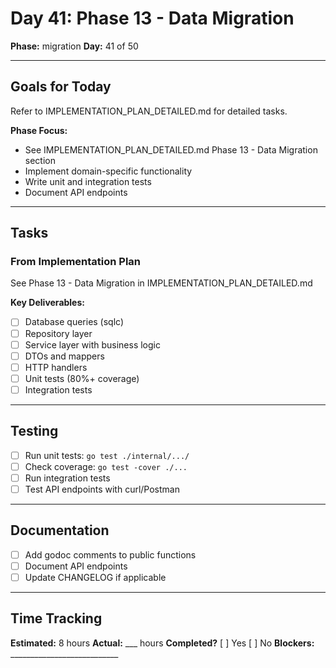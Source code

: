 # Day 41: Phase 13 - Data Migration

**Phase:** migration
**Day:** 41 of 50

---

## Goals for Today

Refer to IMPLEMENTATION_PLAN_DETAILED.md for detailed tasks.

**Phase Focus:**
- See IMPLEMENTATION_PLAN_DETAILED.md Phase 13 - Data Migration section
- Implement domain-specific functionality
- Write unit and integration tests
- Document API endpoints

---

## Tasks

### From Implementation Plan
See Phase 13 - Data Migration in IMPLEMENTATION_PLAN_DETAILED.md

**Key Deliverables:**
- [ ] Database queries (sqlc)
- [ ] Repository layer
- [ ] Service layer with business logic
- [ ] DTOs and mappers
- [ ] HTTP handlers
- [ ] Unit tests (80%+ coverage)
- [ ] Integration tests

---

## Testing
- [ ] Run unit tests: `go test ./internal/.../`
- [ ] Check coverage: `go test -cover ./...`
- [ ] Run integration tests
- [ ] Test API endpoints with curl/Postman

---

## Documentation
- [ ] Add godoc comments to public functions
- [ ] Document API endpoints
- [ ] Update CHANGELOG if applicable

---

## Time Tracking
**Estimated:** 8 hours
**Actual:** ___ hours
**Completed?** [ ] Yes [ ] No
**Blockers:** ___________________________
